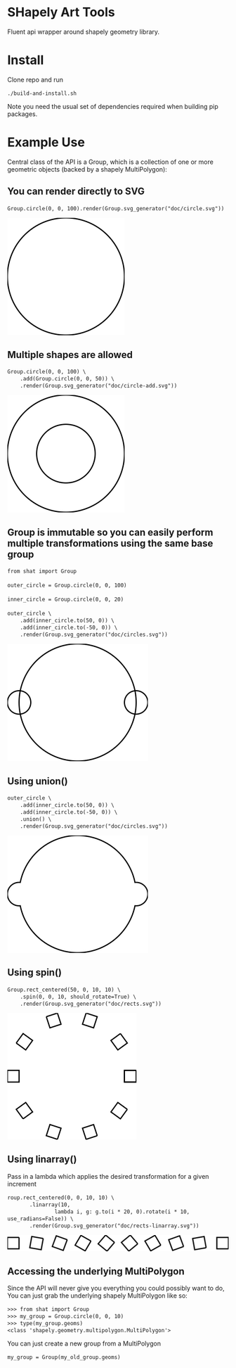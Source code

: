 # SHapely Art Tools

Fluent api wrapper around shapely geometry library.

# Install

Clone repo and run
```
./build-and-install.sh
```

Note you need the usual set of dependencies required when building pip packages.

# Example Use

Central class of the API is a Group, which is a collection of one or more
geometric objects (backed by a shapely MultiPolygon):

## You can render directly to SVG

```
Group.circle(0, 0, 100).render(Group.svg_generator("doc/circle.svg"))
```

![Generated SVG](./doc/circle.svg)

## Multiple shapes are allowed

```
Group.circle(0, 0, 100) \
    .add(Group.circle(0, 0, 50)) \
    .render(Group.svg_generator("doc/circle-add.svg"))
```

![Generated SVG](./doc/circle-add.svg)

## Group is immutable so you can easily perform multiple transformations using the same base group

```
from shat import Group

outer_circle = Group.circle(0, 0, 100)

inner_circle = Group.circle(0, 0, 20)

outer_circle \
    .add(inner_circle.to(50, 0)) \
    .add(inner_circle.to(-50, 0)) \
    .render(Group.svg_generator("doc/circles.svg"))

```

![Generated SVG](./doc/circles.svg)

## Using union()

```
outer_circle \
    .add(inner_circle.to(50, 0)) \
    .add(inner_circle.to(-50, 0)) \
    .union() \
    .render(Group.svg_generator("doc/circles.svg"))
```

![Generated SVG](./doc/circles-union.svg)

## Using spin()

```
Group.rect_centered(50, 0, 10, 10) \
    .spin(0, 0, 10, should_rotate=True) \
    .render(Group.svg_generator("doc/rects.svg"))
```

![Generated SVG](./doc/rects.svg)

## Using linarray()

Pass in a lambda which applies the desired transformation for a given increment

```
roup.rect_centered(0, 0, 10, 10) \
       .linarray(10,
               lambda i, g: g.to(i * 20, 0).rotate(i * 10, use_radians=False)) \
       .render(Group.svg_generator("doc/rects-linarray.svg"))
```

![Generated SVG](./doc/rects-linarray.svg)

## Accessing the underlying MultiPolygon

Since the API will never give you everything you could possibly want to do,
You can just grab the underlying shapely MultiPolygon like so:

```
>>> from shat import Group
>>> my_group = Group.circle(0, 0, 10)
>>> type(my_group.geoms)
<class 'shapely.geometry.multipolygon.MultiPolygon'>
```

You can just create a new group from a MultiPolygon

```
my_group = Group(my_old_group.geoms)
```

